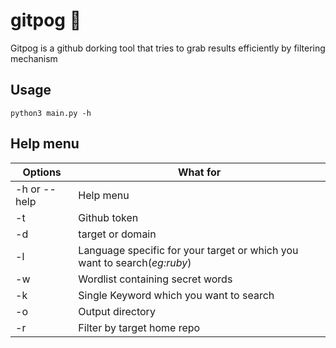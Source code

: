 # gitpog :cowboy_hat_face:	
Gitpog is a github dorking tool that tries to grab results efficiently by filtering mechanism

## Usage
`python3 main.py -h`
  
## Help menu

Options | What for
--------|----------
-h or --help| Help menu
-t |Github token
-d | target or domain 
-l | Language specific for your target or which you want to search(*eg:ruby*)
-w | Wordlist containing secret words
-k | Single Keyword which you want to search
-o | Output directory 
-r | Filter by target home repo
